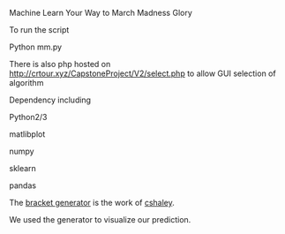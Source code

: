 Machine Learn Your Way to March Madness Glory

To run the script 

Python mm.py

There is also php hosted on http://crtour.xyz/CapstoneProject/V2/select.php to allow GUI selection of algorithm

Dependency including 

Python2/3

matlibplot

numpy

sklearn

pandas


The [bracket generator](https://github.com/cshaley/predicted_bracket_generator) is the work of [cshaley](https://github.com/cshaley). 

We used the generator to visualize our prediction. 
